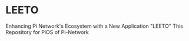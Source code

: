 # LEETO
Enhancing Pi Network's Ecosystem with a New Application "LEETO"
This Repository for PiOS of Pi-Network
